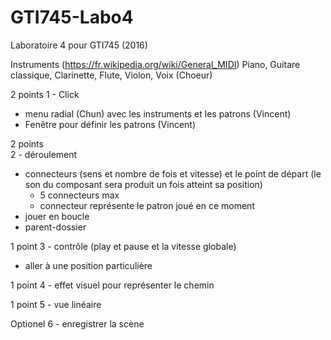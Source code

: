 # GTI745-Labo4
Laboratoire 4 pour GTI745 (2016)


Instruments (https://fr.wikipedia.org/wiki/General_MIDI)
Piano, Guitare classique, Clarinette, Flute, Violon, Voix (Choeur)

2 points
1 - Click
  - menu radial (Chun) avec les instruments et les patrons (Vincent)
  - Fenêtre pour définir les patrons (Vincent)

2 points  
2 - déroulement
  - connecteurs (sens et nombre de fois et vitesse) et le point de départ (le son du composant sera produit un fois atteint sa position)
    - 5 connecteurs max
    - connecteur représente le patron joué en ce moment
  - jouer en boucle
  - parent-dossier

1 point
3 - contrôle (play et pause et la vitesse globale)
  - aller à une position particulière

1 point
4 - effet visuel pour représenter le chemin

1 point
5 - vue linéaire

Optionel
6 - enregistrer la scène
